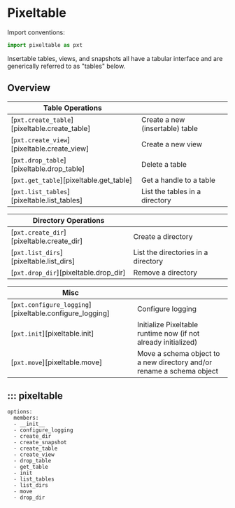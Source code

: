 # Pixeltable

Import conventions:

```python
import pixeltable as pxt
```

Insertable tables, views, and snapshots all have a tabular interface and are generically referred to as "tables"
below.

## Overview

| Table Operations                              |                                 |
|-----------------------------------------------|---------------------------------|
| [`pxt.create_table`][pixeltable.create_table] | Create a new (insertable) table |
| [`pxt.create_view`][pixeltable.create_view]   | Create a new view               |
| [`pxt.drop_table`][pixeltable.drop_table]     | Delete a table                  |
| [`pxt.get_table`][pixeltable.get_table]       | Get a handle to a table         |
| [`pxt.list_tables`][pixeltable.list_tables]   | List the tables in a directory  |

| Directory Operations                      |                                     |
|-------------------------------------------|-------------------------------------|
| [`pxt.create_dir`][pixeltable.create_dir] | Create a directory                  |
| [`pxt.list_dirs`][pixeltable.list_dirs]   | List the directories in a directory |
| [`pxt.drop_dir`][pixeltable.drop_dir]     | Remove a directory                  |

| Misc                                                    |                                                                       |
|---------------------------------------------------------|-----------------------------------------------------------------------|
| [`pxt.configure_logging`][pixeltable.configure_logging] | Configure logging                                                     |
| [`pxt.init`][pixeltable.init]                           | Initialize Pixeltable runtime now (if not already initialized)        |
| [`pxt.move`][pixeltable.move]                           | Move a schema object to a new directory and/or rename a schema object |

## ::: pixeltable

    options:
      members:
      - __init__
      - configure_logging
      - create_dir
      - create_snapshot
      - create_table
      - create_view
      - drop_table
      - get_table
      - init
      - list_tables
      - list_dirs
      - move
      - drop_dir
